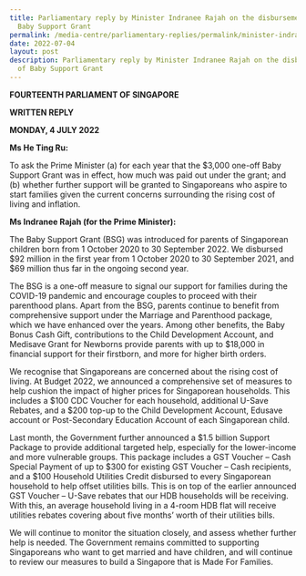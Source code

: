 ```yaml
---
title: Parliamentary reply by Minister Indranee Rajah on the disbursement of
  Baby Support Grant
permalink: /media-centre/parliamentary-replies/permalink/minister-indranee-on-the-disbursement-of-bsg/
date: 2022-07-04
layout: post
description: Parliamentary reply by Minister Indranee Rajah on the disbursement
  of Baby Support Grant
---
```

**FOURTEENTH PARLIAMENT OF SINGAPORE**

**WRITTEN REPLY**

**MONDAY, 4 JULY 2022**

**Ms He Ting Ru:**

To ask the Prime Minister (a) for each year that the $3,000 one-off Baby Support Grant was in effect, how much was paid out under the grant; and (b) whether further support will be granted to Singaporeans who aspire to start families given the current concerns surrounding the rising cost of living and inflation.

**Ms Indranee Rajah (for the Prime Minister):**

The Baby Support Grant (BSG) was introduced for parents of Singaporean children born from 1 October 2020 to 30 September 2022. We disbursed $92 million in the first year from 1 October 2020 to 30 September 2021, and $69 million thus far in the ongoing second year.

The BSG is a one-off measure to signal our support for families during the COVID-19 pandemic and encourage couples to proceed with their parenthood plans. Apart from the BSG, parents continue to benefit from comprehensive support under the Marriage and Parenthood package, which we have enhanced over the years. Among other benefits, the Baby Bonus Cash Gift, contributions to the Child Development Account, and Medisave Grant for Newborns provide parents with up to $18,000 in financial support for their firstborn, and more for higher birth orders.

We recognise that Singaporeans are concerned about the rising cost of living. At Budget 2022, we announced a comprehensive set of measures to help cushion the impact of higher prices for Singaporean households. This includes a $100 CDC Voucher for each household, additional U-Save Rebates, and a $200 top-up to the Child Development Account, Edusave account or Post-Secondary Education Account of each Singaporean child.

Last month, the Government further announced a $1.5 billion Support Package to provide additional targeted help, especially for the lower-income and more vulnerable groups. This package includes a GST Voucher – Cash Special Payment of up to $300 for existing GST Voucher – Cash recipients, and a $100 Household Utilities Credit disbursed to every Singaporean household to help offset utilities bills. This is on top of the earlier announced GST Voucher – U-Save rebates that our HDB households will be receiving. With this, an average household living in a 4-room HDB flat will receive utilities rebates covering about five months’ worth of their utilities bills.

We will continue to monitor the situation closely, and assess whether further help is needed. The Government remains committed to supporting Singaporeans who want to get married and have children, and will continue to review our measures to build a Singapore that is Made For Families.
